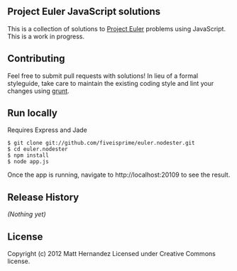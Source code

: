 ## Project Euler JavaScript solutions
This is a collection of solutions to [Project Euler](http://projecteuler.net) problems using JavaScript. This is a work in progress.

## Contributing
Feel free to submit pull requests with solutions!
In lieu of a formal styleguide, take care to maintain the existing coding style and lint your changes using [grunt](https://github.com/cowboy/grunt).

## Run locally
Requires Express and Jade

    $ git clone git://github.com/fiveisprime/euler.nodester.git
    $ cd euler.nodester
    $ npm install
    $ node app.js

Once the app is running, navigate to http://localhost:20109 to see the result.

## Release History
_(Nothing yet)_

## License
Copyright (c) 2012 Matt Hernandez
Licensed under Creative Commons license.
